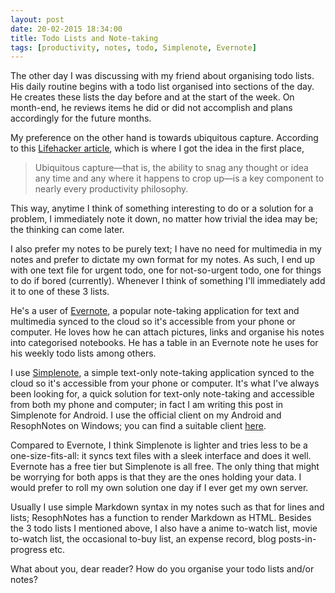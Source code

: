 ```yaml
---
layout: post
date: 20-02-2015 18:34:00
title: Todo Lists and Note-taking
tags: [productivity, notes, todo, Simplenote, Evernote]
---
```


The other day I was discussing with my friend about organising todo lists.  His daily routine begins with a todo list organised into sections of the day. He creates these lists the day before and at the start of the week. On month-end, he reviews items he did or did not accomplish and plans accordingly for the future months.

My preference on the other hand is towards ubiquitous capture. According to this [Lifehacker article]( http://lifehacker.com/5584924/the-holy-grail-of-ubiquitous-plain-text-capture), which is where I got the idea in the first place,  
> Ubiquitous capture—that is, the ability to snag any thought or idea any time and any where it happens to crop up—is a key component to nearly every productivity philosophy.  

This way, anytime I think of something interesting to do or a solution for a problem, I immediately note it down, no matter how trivial the idea may be; the thinking can come later.

I also prefer my notes to be purely text; I have no need for multimedia in my notes and prefer to dictate my own format for my notes. As such, I end up with one text file for urgent todo, one for not-so-urgent todo, one for things to do if bored (currently). Whenever I think of something I'll immediately add it to one of these 3 lists.

He's a user of [Evernote](http://www.evernote.com), a popular note-taking application for text and multimedia synced to the cloud so it's accessible from your phone or computer. He loves how he can attach pictures, links and organise his notes into categorised notebooks. He has a table in an Evernote note he uses for his weekly todo lists among others.

I use [Simplenote](http://simplenote.com), a simple text-only note-taking application synced to the cloud so it's accessible from your phone or computer. It's what I've always been looking for, a quick solution for text-only note-taking and accessible from both my phone and computer; in fact I am writing this post in Simplenote for Android. I use the official client on my Android and ResophNotes on Windows; you can find a suitable client [here](http://simplenote.com/downloads/).

Compared to Evernote, I think Simplenote is lighter and tries less to be a one-size-fits-all: it syncs text files with a sleek interface and does it well. Evernote has a free tier but Simplenote is all free. The only thing that might be worrying for both apps is that they are the ones holding your data. I would prefer to roll my own solution one day if I ever get my own server.

Usually I use simple Markdown syntax in my notes such as that for lines and lists; ResophNotes has a function to render Markdown as HTML. Besides the 3 todo lists I mentioned above, I also have a anime to-watch list, movie to-watch list, the occasional to-buy list, an expense record, blog posts-in-progress etc.

What about you, dear reader? How do you organise your todo lists and/or notes?
